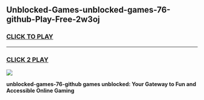 
## Unblocked-Games-unblocked-games-76-github-Play-Free-2w3oj
<h3>
<a href="https://premium76.site?title=unblocked-games-76-github&ref=10A">CLICK TO PLAY</a></h3>
<hr>

<h3>
<a href="https://premium76.site?title=unblocked-games-76-github&ref=10A">CLICK 2 PLAY</a>
  
</h3>

<a href="https://premium76.site?title=unblocked-games-76-github&ref=10A"><img src="https://clearcache.store/games.png"></a>


**unblocked-games-76-github games unblocked: Your Gateway to Fun and Accessible Online Gaming**
